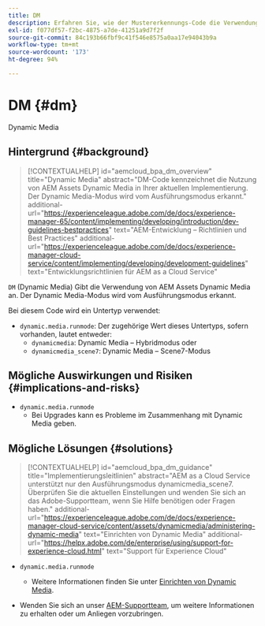 ```yaml
---
title: DM
description: Erfahren Sie, wie der Mustererkennungs-Code die Verwendung von AEM Assets – Dynamic Media identifiziert.
exl-id: f077df57-f2bc-4875-a7de-41251a9d7f2f
source-git-commit: 84c193b66fbf9c41f546e8575a0aa17e94043b9a
workflow-type: tm+mt
source-wordcount: '173'
ht-degree: 94%

---
```


# DM {#dm}

Dynamic Media

## Hintergrund {#background}

>[!CONTEXTUALHELP]
>id="aemcloud_bpa_dm_overview"
>title="Dynamic Media"
>abstract="DM-Code kennzeichnet die Nutzung von AEM Assets Dynamic Media in Ihrer aktuellen Implementierung. Der Dynamic Media-Modus wird vom Ausführungsmodus erkannt."
>additional-url="https://experienceleague.adobe.com/de/docs/experience-manager-65/content/implementing/developing/introduction/dev-guidelines-bestpractices" text="AEM-Entwicklung – Richtlinien und Best Practices"
>additional-url="https://experienceleague.adobe.com/de/docs/experience-manager-cloud-service/content/implementing/developing/development-guidelines" text="Entwicklungsrichtlinien für AEM as a Cloud Service"

`DM` (Dynamic Media) Gibt die Verwendung von AEM Assets Dynamic Media an. Der Dynamic Media-Modus wird vom Ausführungsmodus erkannt.

Bei diesem Code wird ein Untertyp verwendet:

* `dynamic.media.runmode`: Der zugehörige Wert dieses Untertyps, sofern vorhanden, lautet entweder:
   * `dynamicmedia`: Dynamic Media – Hybridmodus oder
   * `dynamicmedia_scene7`: Dynamic Media – Scene7-Modus

## Mögliche Auswirkungen und Risiken {#implications-and-risks}

* `dynamic.media.runmode`
   * Bei Upgrades kann es Probleme im Zusammenhang mit Dynamic Media geben.

## Mögliche Lösungen {#solutions}

>[!CONTEXTUALHELP]
>id="aemcloud_bpa_dm_guidance"
>title="Implementierungsleitlinien"
>abstract="AEM as a Cloud Service unterstützt nur den Ausführungsmodus dynamicmedia_scene7. Überprüfen Sie die aktuellen Einstellungen und wenden Sie sich an das Adobe-Supportteam, wenn Sie Hilfe benötigen oder Fragen haben."
>additional-url="https://experienceleague.adobe.com/de/docs/experience-manager-cloud-service/content/assets/dynamicmedia/administering-dynamic-media" text="Einrichten von Dynamic Media"
>additional-url="https://helpx.adobe.com/de/enterprise/using/support-for-experience-cloud.html" text="Support für Experience Cloud"


* `dynamic.media.runmode`
   * Weitere Informationen finden Sie unter [Einrichten von Dynamic Media](https://experienceleague.adobe.com/de/docs/experience-manager-cloud-service/content/assets/dynamicmedia/administering-dynamic-media).

* Wenden Sie sich an unser [AEM-Supportteam](https://helpx.adobe.com/de/enterprise/using/support-for-experience-cloud.html), um weitere Informationen zu erhalten oder um Anliegen vorzubringen.
